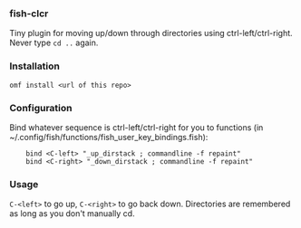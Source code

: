 ### fish-clcr
Tiny plugin for moving up/down through directories using ctrl-left/ctrl-right. Never type `cd ..` again.

### Installation

`omf install <url of this repo>`

### Configuration

Bind whatever sequence is ctrl-left/ctrl-right for you to functions (in ~/.config/fish/functions/fish\_user\_key\_bindings.fish):

```
	bind <C-left> "_up_dirstack ; commandline -f repaint"
	bind <C-right> "_down_dirstack ; commandline -f repaint"
```

### Usage

`C-<left>` to go up, `C-<right>` to go back down. Directories are remembered as long as you don't manually cd.
